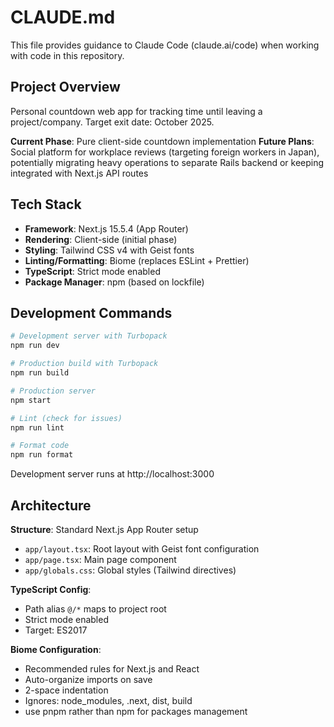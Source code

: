# CLAUDE.md

This file provides guidance to Claude Code (claude.ai/code) when working with code in this repository.

## Project Overview

Personal countdown web app for tracking time until leaving a project/company. Target exit date: October 2025.

**Current Phase**: Pure client-side countdown implementation
**Future Plans**: Social platform for workplace reviews (targeting foreign workers in Japan), potentially migrating heavy operations to separate Rails backend or keeping integrated with Next.js API routes

## Tech Stack

- **Framework**: Next.js 15.5.4 (App Router)
- **Rendering**: Client-side (initial phase)
- **Styling**: Tailwind CSS v4 with Geist fonts
- **Linting/Formatting**: Biome (replaces ESLint + Prettier)
- **TypeScript**: Strict mode enabled
- **Package Manager**: npm (based on lockfile)

## Development Commands

```bash
# Development server with Turbopack
npm run dev

# Production build with Turbopack
npm run build

# Production server
npm start

# Lint (check for issues)
npm run lint

# Format code
npm run format
```

Development server runs at http://localhost:3000

## Architecture

**Structure**: Standard Next.js App Router setup

- `app/layout.tsx`: Root layout with Geist font configuration
- `app/page.tsx`: Main page component
- `app/globals.css`: Global styles (Tailwind directives)

**TypeScript Config**:

- Path alias `@/*` maps to project root
- Strict mode enabled
- Target: ES2017

**Biome Configuration**:

- Recommended rules for Next.js and React
- Auto-organize imports on save
- 2-space indentation
- Ignores: node_modules, .next, dist, build
- use pnpm rather than npm for packages management